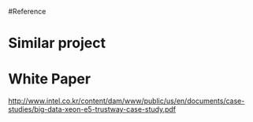 #Reference

# Similar project #


# White Paper #
http://www.intel.co.kr/content/dam/www/public/us/en/documents/case-studies/big-data-xeon-e5-trustway-case-study.pdf